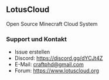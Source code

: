 ## LotusCloud

Open Source Minecraft Cloud System

### Support und Kontakt
- Issue erstellen
- Discord: https://discord.gg/dYCJt4Z
- E-Mail: craftphd@gmail.com
- Forum: https://www.lotuscloud.org
